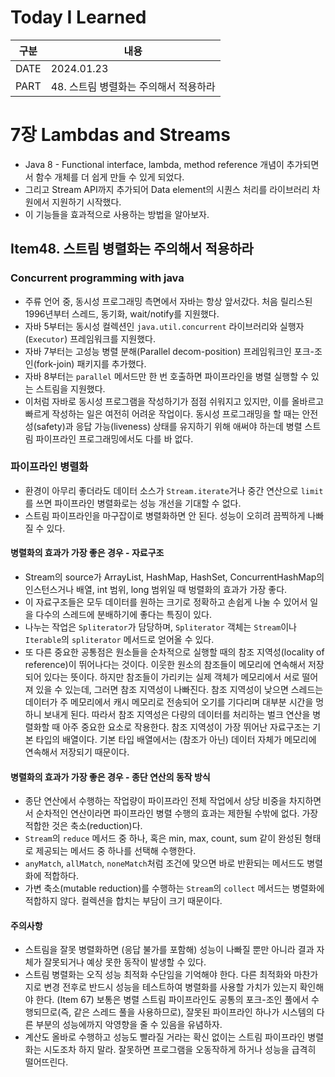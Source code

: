 # Today I Learned

| 구분 | 내용                     |
| ---- | -----------------------|
| DATE | 2024.01.23             |
| PART | 48. 스트림 병렬화는 주의해서 적용하라  |

# 7장 Lambdas and Streams
* Java 8 - Functional interface, lambda, method reference 개념이 추가되면서 함수 개체를 더 쉽게 만들 수 있게 되었다. 
* 그리고 Stream API까지 추가되어 Data element의 시퀀스 처리를 라이브러리 차원에서 지원하기 시작했다. 
* 이 기능들을 효과적으로 사용하는 방법을 알아보자. 


## Item48. 스트림 병렬화는 주의해서 적용하라

### Concurrent programming with java
* 주류 언어 중, 동시성 프로그래밍 측면에서 자바는 항상 앞서갔다. 처음 릴리스된 1996년부터 스레드, 동기화, wait/notify를 지원했다. 
* 자바 5부터는 동시성 컬렉션인 `java.util.concurrent` 라이브러리와 실행자(`Executor`) 프레임워크를 지원했다. 
* 자바 7부터는 고성능 병렬 분해(Parallel decom-position) 프레임워크인 포크-조인(fork-join) 패키지를 추가했다.
* 자바 8부터는 `parallel` 메서드만 한 번 호출하면 파이프라인을 병렬 실행할 수 있는 스트림을 지원했다. 
* 이처럼 자바로 동시성 프로그램을 작성하기가 점점 쉬워지고 있지만, 이를 올바르고 빠르게 작성하는 일은 여전히 어려운 작업이다. 동시성 프로그래밍을 할 때는 안전성(safety)과 응답 가능(liveness) 상태를 유지하기 위해 애써야 하는데 병렬 스트림 파이프라인 프로그래밍에서도 다를 바 없다. 

### 파이프라인 병렬화
* 환경이 아무리 좋더라도 데이터 소스가 `Stream.iterate`거나 중간 연산으로 `limit`를 쓰면 파이프라인 병렬화로는 성능 개선을 기대할 수 없다. 
* 스트림 파이프라인을 마구잡이로 병렬화하면 안 된다. 성능이 오히려 끔찍하게 나빠질 수 있다. 

#### 병렬화의 효과가 가장 좋은 경우 - 자료구조
* Stream의 source가 ArrayList, HashMap, HashSet, ConcurrentHashMap의 인스턴스거나 배열, int 범위, long 범위일 때 벙렬화의 효과가 가장 좋다. 
* 이 자료구조들은 모두 데이터를 원하는 크기로 정확하고 손쉽게 나눌 수 있어서 일을 다수의 스레드에 분배하기에 좋다는 특징이 있다. 
* 나누는 작업은 `Spliterator`가 담당하며, `Spliterator` 객체는 `Stream`이나 `Iterable`의 `spliterator` 메서드로 얻어올 수 있다. 
* 또 다른 중요한 공통점은 원소들을 순차적으로 실행할 때의 참조 지역성(locality of reference)이 뛰어나다는 것이다. 이웃한 원소의 참조들이 메모리에 연속해서 저장되어 있다는 뜻이다. 하지만 참조들이 가리키는 실제 객체가 메모리에서 서로 떨어져 있을 수 있는데, 그러면 참조 지역성이 나빠진다. 참조 지역성이 낮으면 스레드는 데이터가 주 메모리에서 캐시 메모리로 전송되어 오기를 기다리며 대부분 시간을 멍하니 보내게 된다. 따라서 참조 지역성은 다량의 데이터를 처리하는 벌크 연산을 병렬화할 때 아주 중요한 요소로 작용한다. 참조 지역성이 가장 뛰어난 자료구조는 기본 타입의 배열이다. 기본 타입 배열에서는 (참조가 아닌) 데이터 자체가 메모리에 연속해서 저장되기 때문이다. 

#### 병렬화의 효과가 가장 좋은 경우 - 종단 연산의 동작 방식 
* 종단 연산에서 수행하는 작업량이 파이프라인 전체 작업에서 상당 비중을 차지하면서 순차적인 연산이라면 파이프라인 병렬 수행의 효과는 제한될 수밖에 없다. 가장 적합한 것은 축소(reduction)다. 
* `Stream`의 `reduce` 메서드 중 하나, 혹은 min, max, count, sum 같이 완성된 형태로 제공되는 메서드 중 하나를 선택해 수행한다. 
* `anyMatch`, `allMatch`, `noneMatch`처럼 조건에 맞으면 바로 반환되는 메서드도 병렬화에 적합하다. 
* 가변 축소(mutable reduction)를 수행하는 `Stream`의 `collect` 메서드는 병렬화에 적합하지 않다. 컬렉션을 합치는 부담이 크기 때문이다. 

#### 주의사항
* 스트림을 잘못 병렬화하면 (응답 불가를 포함해) 성능이 나빠질 뿐만 아니라 결과 자체가 잘못되거나 예상 못한 동작이 발생할 수 있다. 
* 스트림 병렬화는 오직 성능 최적화 수단임을 기억해야 한다. 다른 최적화와 마찬가지로 변경 전후로 반드시 성능을 테스트하여 병렬화를 사용할 가치가 있는지 확인해야 한다. (Item 67) 보통은 병렬 스트림 파이프라인도 공통의 포크-조인 풀에서 수행되므로(즉, 같은 스레드 풀을 사용하므로), 잘못된 파이프라인 하나가 시스템의 다른 부분의 성능에까지 악영향을 줄 수 있음을 유념하자. 
* 계산도 올바로 수행하고 성능도 빨라질 거라는 확신 없이는 스트림 파이프라인 병렬화는 시도조차 하지 말라. 잘못하면 프로그램을 오동작하게 하거나 성능을 급격히 떨어뜨린다. 